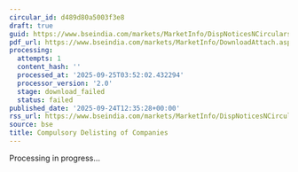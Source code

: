 ```yaml
---
circular_id: d489d80a5003f3e8
draft: true
guid: https://www.bseindia.com/markets/MarketInfo/DispNoticesNCirculars.aspx?Noticeid={8DC8ABE7-E7B3-43EE-BCBD-C85370F71B68}&noticeno=20250924-36&dt=09/24/2025&icount=36&totcount=75&flag=0
pdf_url: https://www.bseindia.com/markets/MarketInfo/DownloadAttach.aspx?id=20250924-36&attachedId=
processing:
  attempts: 1
  content_hash: ''
  processed_at: '2025-09-25T03:52:02.432294'
  processor_version: '2.0'
  stage: download_failed
  status: failed
published_date: '2025-09-24T12:35:28+00:00'
rss_url: https://www.bseindia.com/markets/MarketInfo/DispNoticesNCirculars.aspx?Noticeid={8DC8ABE7-E7B3-43EE-BCBD-C85370F71B68}&noticeno=20250924-36&dt=09/24/2025&icount=36&totcount=75&flag=0
source: bse
title: Compulsory Delisting of Companies
---
```


Processing in progress...